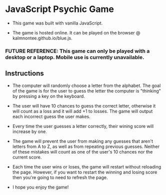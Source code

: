 # JavaScript Psychic Game

* This game was built with vanilla JavaScript.

* The game is hosted online. It can be played on the browser @ kalmnontee.github.io/blue.js.

### FUTURE REFERENCE: This game can only be played with a desktop or a laptop. Mobile use is currently unavailable.

## Instructions
* The computer will randomly choose a letter from the alphabet. The goal of the game is for the user to guess the letter the computer is "thinking" by pressing a key on the keyboard.

* The user will have 10 chances to guess the correct letter, otherwise it will count as a loss and it will add +1 to losses. The game will output each incorrect guess the user makes.

* Every time the user guesses a letter correctly, their wining score will increase by one.

* The game will prevent the user from making any guesses that aren't letters from A to Z, as well as from repeating previous guesses. Neither of these mistakes will count as one of the user's 10 chances nor the current score.

* Each time the user wins or loses, the game will restart without reloading the page. However, if you want to restart the winning and losing score then you're going to need to refresh the page.

* I hope you enjoy the game!
